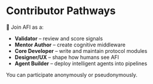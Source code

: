 # Contributor Pathways

🚀 Join AFI as a:
- **Validator** – review and score signals
- **Mentor Author** – create cognitive middleware
- **Core Developer** – write and maintain protocol modules
- **Designer/UX** – shape how humans see AFI
- **Agent Builder** – deploy intelligent agents into pipelines

You can participate anonymously or pseudonymously.
